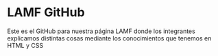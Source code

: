 # LAMF GitHub
 Este es el GitHub para nuestra página LAMF donde los integrantes explicamos distintas cosas mediante los conocimientos que tenemos en HTML y CSS
